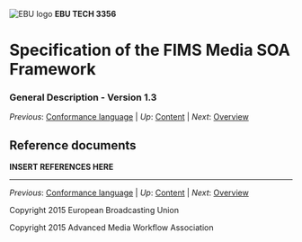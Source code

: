 ![EBU logo](./EBU_logo_svg.png) __EBU TECH 3356__
# Specification of the FIMS Media SOA Framework
### General Description - Version 1.3

_Previous_: [Conformance language](./conformanceLanguage.md) | _Up_: [Content](./introduction.md) | _Next_: [Overview](./overview.md)

## Reference documents

__INSERT REFERENCES HERE__

* * *

_Previous_: [Conformance language](./conformanceLanguage.md) | _Up_: [Content](./introduction.md) | _Next_: [Overview](./overview.md)

Copyright 2015 European Broadcasting Union

Copyright 2015 Advanced Media Workflow Association
